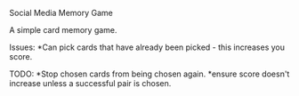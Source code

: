 Social Media Memory Game

A simple card memory game.

Issues:
*Can pick cards that have already been picked - this increases you score.


TODO:
*Stop chosen cards from being chosen again.
*ensure score doesn't increase unless a successful pair is chosen. 